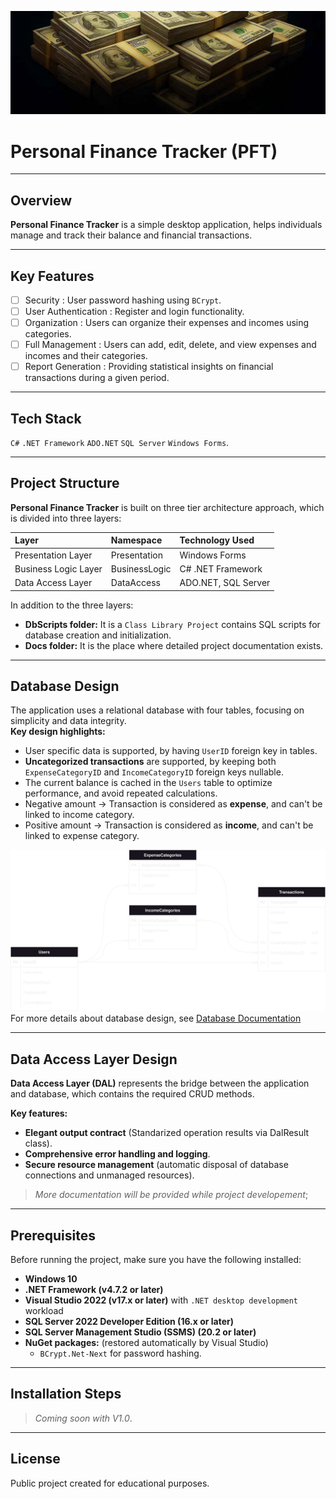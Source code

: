 ![Readme Cover Photo](Docs/General%20Doc%20Images/ReadMeCover.jpg)
# Personal Finance Tracker (PFT)

---

## Overview
**Personal Finance Tracker** is a simple desktop application, 
helps individuals manage and track their balance and financial transactions.

---

## Key Features
- [ ] Security : User password hashing using `BCrypt`.
- [ ] User Authentication : Register and login functionality.
- [ ] Organization : Users can organize their expenses and incomes using categories.
- [ ] Full Management : Users can add, edit, delete, and view expenses and incomes and their categories.
- [ ] Report Generation : Providing statistical insights on financial transactions during a given period.

---

## Tech Stack
`C#`	`.NET Framework`	`ADO.NET`	`SQL Server`	`Windows Forms`.

---

## Project Structure
**Personal Finance Tracker** is built on three tier architecture approach, which is divided into three layers:  

| Layer                     |   Namespace      | Technology Used |
| :---------                |  :-------------  | :------------- |
| Presentation Layer        | Presentation     | Windows Forms   |
| Business Logic Layer      | BusinessLogic    | C# .NET Framework |
| Data Access Layer         | DataAccess       | ADO.NET, SQL Server |

In addition to the three layers:
* **DbScripts folder:** It is a `Class Library Project` contains SQL scripts for database creation and initialization.
* **Docs folder:** It is the place where detailed project documentation exists.


---

## Database Design
The application uses a relational database with four tables, focusing on simplicity and data integrity.  
**Key design highlights:**
* User specific data is supported, by having `UserID` foreign key in tables.
* **Uncategorized transactions** are supported, by keeping both `ExpenseCategoryID` and `IncomeCategoryID` foreign keys nullable.
* The current balance is cached in the `Users` table to optimize performance, and avoid repeated calculations.
* Negative amount -> Transaction is considered as **expense**, and can't be linked to income category.
* Positive amount -> Transaction is considered as **income**, and can't be linked to expense category.  

![Database ERD Diagram](Docs/Database%20Design/ERD.drawio.svg)
For more details about database design, see [Database Documentation](Docs/Database%20Design/Database%20Documentation.md)

---

## Data Access Layer Design
**Data Access Layer (DAL)** represents the bridge between the application and database, which contains the required CRUD methods.

**Key features:**
* **Elegant output contract** (Standarized operation results via DalResult class).
* **Comprehensive error handling and logging**.
* **Secure resource management** (automatic disposal of database connections and unmanaged resources).

> *More documentation will be provided while project developement*;

---

## Prerequisites
Before running the project, make sure you have the following installed:
- **Windows 10**
- **.NET Framework (v4.7.2 or later)**
- **Visual Studio 2022 (v17.x or later)** with `.NET desktop development` workload
- **SQL Server 2022 Developer Edition (16.x or later)**
- **SQL Server Management Studio (SSMS) (20.2 or later)**
- **NuGet packages:** (restored automatically by Visual Studio)
  - `BCrypt.Net-Next` for password hashing.

---

## Installation Steps
> *Coming soon with V1.0*.

---

## License
Public project created for educational purposes.
